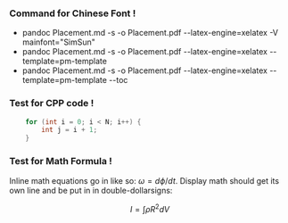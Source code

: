 ### Command for Chinese Font !

+ pandoc Placement.md -s -o Placement.pdf --latex-engine=xelatex -V mainfont="SimSun"
+ pandoc Placement.md -s -o Placement.pdf --latex-engine=xelatex --template=pm-template
+ pandoc Placement.md -s -o Placement.pdf --latex-engine=xelatex --template=pm-template --toc

### Test for CPP code !

```cpp
	for (int i = 0; i < N; i++) {
		int j = i + 1;
	}
```

### Test for Math Formula !
Inline math equations go in like so: $\omega = d\phi / dt$. Display
math should get its own line and be put in in double-dollarsigns:

$$I = \int \rho R^{2} dV$$